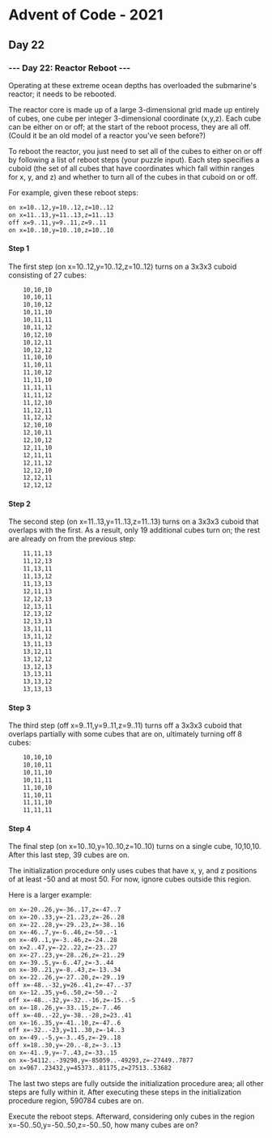 # Advent of Code - 2021

## Day 22

### --- Day 22: Reactor Reboot ---

Operating at these extreme ocean depths has overloaded the submarine's reactor; it needs to be rebooted.

The reactor core is made up of a large 3-dimensional grid made up entirely of cubes, one cube per integer 3-dimensional coordinate (x,y,z). Each cube can be either on or off; at the start of the reboot process, they are all off. (Could it be an old model of a reactor you've seen before?)

To reboot the reactor, you just need to set all of the cubes to either on or off by following a list of reboot steps (your puzzle input). Each step specifies a cuboid (the set of all cubes that have coordinates which fall within ranges for x, y, and z) and whether to turn all of the cubes in that cuboid on or off.

For example, given these reboot steps:

```bash
on x=10..12,y=10..12,z=10..12
on x=11..13,y=11..13,z=11..13
off x=9..11,y=9..11,z=9..11
on x=10..10,y=10..10,z=10..10
```

#### Step 1

The first step (on x=10..12,y=10..12,z=10..12) turns on a 3x3x3 cuboid consisting of 27 cubes:

```bash
    10,10,10
    10,10,11
    10,10,12
    10,11,10
    10,11,11
    10,11,12
    10,12,10
    10,12,11
    10,12,12
    11,10,10
    11,10,11
    11,10,12
    11,11,10
    11,11,11
    11,11,12
    11,12,10
    11,12,11
    11,12,12
    12,10,10
    12,10,11
    12,10,12
    12,11,10
    12,11,11
    12,11,12
    12,12,10
    12,12,11
    12,12,12
```

#### Step 2

The second step (on x=11..13,y=11..13,z=11..13) turns on a 3x3x3 cuboid that overlaps with the first. As a result, only 19 additional cubes turn on; the rest are already on from the previous step:

```bash
    11,11,13
    11,12,13
    11,13,11
    11,13,12
    11,13,13
    12,11,13
    12,12,13
    12,13,11
    12,13,12
    12,13,13
    13,11,11
    13,11,12
    13,11,13
    13,12,11
    13,12,12
    13,12,13
    13,13,11
    13,13,12
    13,13,13
```

#### Step 3

The third step (off x=9..11,y=9..11,z=9..11) turns off a 3x3x3 cuboid that overlaps partially with some cubes that are on, ultimately turning off 8 cubes:

```bash
    10,10,10
    10,10,11
    10,11,10
    10,11,11
    11,10,10
    11,10,11
    11,11,10
    11,11,11
```

#### Step 4

The final step (on x=10..10,y=10..10,z=10..10) turns on a single cube, 10,10,10. After this last step, 39 cubes are on.

The initialization procedure only uses cubes that have x, y, and z positions of at least -50 and at most 50. For now, ignore cubes outside this region.

Here is a larger example:

```bash
on x=-20..26,y=-36..17,z=-47..7
on x=-20..33,y=-21..23,z=-26..28
on x=-22..28,y=-29..23,z=-38..16
on x=-46..7,y=-6..46,z=-50..-1
on x=-49..1,y=-3..46,z=-24..28
on x=2..47,y=-22..22,z=-23..27
on x=-27..23,y=-28..26,z=-21..29
on x=-39..5,y=-6..47,z=-3..44
on x=-30..21,y=-8..43,z=-13..34
on x=-22..26,y=-27..20,z=-29..19
off x=-48..-32,y=26..41,z=-47..-37
on x=-12..35,y=6..50,z=-50..-2
off x=-48..-32,y=-32..-16,z=-15..-5
on x=-18..26,y=-33..15,z=-7..46
off x=-40..-22,y=-38..-28,z=23..41
on x=-16..35,y=-41..10,z=-47..6
off x=-32..-23,y=11..30,z=-14..3
on x=-49..-5,y=-3..45,z=-29..18
off x=18..30,y=-20..-8,z=-3..13
on x=-41..9,y=-7..43,z=-33..15
on x=-54112..-39298,y=-85059..-49293,z=-27449..7877
on x=967..23432,y=45373..81175,z=27513..53682
```

The last two steps are fully outside the initialization procedure area; all other steps are fully within it. After executing these steps in the initialization procedure region, 590784 cubes are on.

Execute the reboot steps. Afterward, considering only cubes in the region x=-50..50,y=-50..50,z=-50..50, how many cubes are on?
